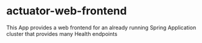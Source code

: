 # actuator-web-frontend
This App provides a web frontend for an already running Spring Application cluster that provides many Health endpoints
